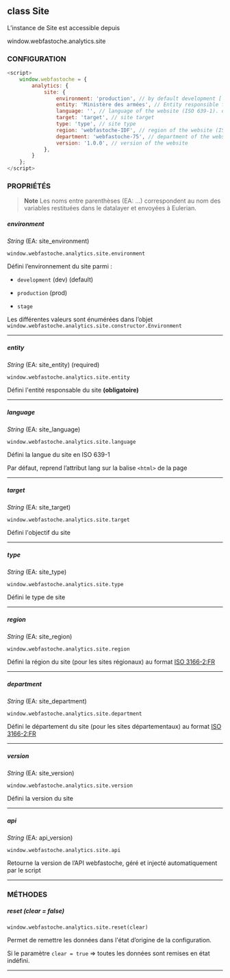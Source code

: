 ## class Site

L’instance de Site est accessible depuis

window.webfastoche.analytics.site

### CONFIGURATION

```javascript
<script>
    window.webfastoche = {
        analytics: {
            site: {
                environment: 'production', // by default development ['development', 'stage', 'production']
                entity: 'Ministère des armées', // Entity responsible for website
                language: '', // language of the website (ISO 639-1). default to html lang
                target: 'target', // site target
                type: 'type', // site type
                region: 'webfastoche-IDF', // region of the website (ISO 3166-2:FR)
                department: 'webfastoche-75', // department of the website (ISO 3166-2:FR)
                version: '1.0.0', // version of the website
            },
        }
    };
</script>
```

### PROPRIÉTÉS

> **Note**
> Les noms entre parenthèses (EA: …) correspondent au nom des variables restituées dans le datalayer et envoyées à Eulerian.


##### environment

_String_ (EA: site\_environment)

`window.webfastoche.analytics.site.environment`

Défini l’environnement du site parmi :

* `development` (dev) (default)

* `production` (prod)

* `stage`

Les différentes valeurs sont énumérées dans l’objet `window.webfastoche.analytics.site.constructor.Environment`

* * *

##### entity

_String_ (EA: site\_entity) (required)

`window.webfastoche.analytics.site.entity`

Défini l'entité responsable du site **(obligatoire)**

* * *

##### language

_String_ (EA: site\_language)

`window.webfastoche.analytics.site.language`

Défini la langue du site en ISO 639-1

Par défaut, reprend l’attribut lang sur la balise `<html>` de la page

* * *

##### target

_String_ (EA: site\_target)

`window.webfastoche.analytics.site.target`

Défini l'objectif du site

* * *

##### type

_String_ (EA: site\_type)

`window.webfastoche.analytics.site.type`

Défini le type de site

* * *

##### region

_String_ (EA: site\_region)

`window.webfastoche.analytics.site.region`

Défini la région du site (pour les sites régionaux) au format
[ISO 3166-2:FR](https://fr.wikipedia.org/wiki/ISO_3166-2:FR#R.C3.A9gions_m.C3.A9tropolitaines)

* * *

##### department

_String_ (EA: site\_department)

`window.webfastoche.analytics.site.department`

Défini le département du site (pour les sites départementaux) au format
[ISO 3166-2:FR](https://fr.wikipedia.org/wiki/ISO_3166-2:FR#D.C3.A9partements_m.C3.A9tropolitains_.2896.29)

* * *

##### version

_String_ (EA: site\_version)

`window.webfastoche.analytics.site.version`

Défini la version du site

* * *

##### api

_String_ (EA: api\_version)

`window.webfastoche.analytics.site.api`

Retourne la version de l’API webfastoche, géré et injecté automatiquement par le script

* * *

### MÉTHODES

##### reset (clear = false)

`window.webfastoche.analytics.site.reset(clear)`

Permet de remettre les données dans l'état d’origine de la configuration.

Si le paramètre `clear = true` => toutes les données sont remises en état indéfini.

* * *
